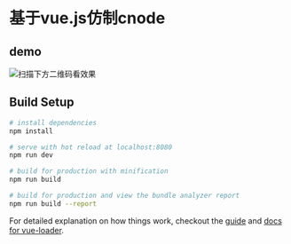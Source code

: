 # 基于vue.js仿制cnode

## demo
![扫描下方二维码看效果](https://github.com/mangogit/mangogit.github.io/raw/master/cnode/QRcode.png)

## Build Setup

``` bash
# install dependencies
npm install

# serve with hot reload at localhost:8080
npm run dev

# build for production with minification
npm run build

# build for production and view the bundle analyzer report
npm run build --report
```

For detailed explanation on how things work, checkout the [guide](http://vuejs-templates.github.io/webpack/) and [docs for vue-loader](http://vuejs.github.io/vue-loader).

